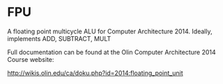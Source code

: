 FPU
===

A floating point multicycle ALU for Computer Architecture 2014. Ideally, implements ADD, SUBTRACT, MULT

Full documentation can be found at the Olin Computer Architecture 2014 Course website:

http://wikis.olin.edu/ca/doku.php?id=2014:floating_point_unit
